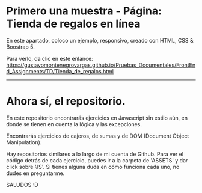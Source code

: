 # Primero una muestra - Página: Tienda de regalos en línea

En este apartado, coloco un ejemplo, responsivo, creado con HTML, CSS & Boostrap 5. 

Para verlo, da clic en este enlance: https://gustavomontenegrovargas.github.io/Pruebas_Documentales/FrontEnd_Assignments/TD/Tienda_de_regalos.html

--------------------------------------------------------------------------------------------------------------------------------------------
# Ahora sí, el repositorio.

En este repositorio encontrarás ejercicios en Javascript sin estilo aún, en donde se tienen en cuenta la lógica y las excepciones. 

Encontrarás ejercicios de cajeros, de sumas y de DOM (Document Object Manipulation).

Hay repositorios similares a lo largo de mi cuenta de Github. Para ver el código detrás de cada ejercicio, 
puedes ir a la carpeta de  'ASSETS' y dar click sobre 'JS'. Si tienes alguna duda en cómo funciona cada uno, 
no dudes en preguntarme.


SALUDOS :D


